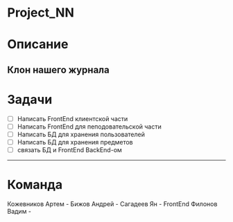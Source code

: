 # Project_NN
# Описание
Клон нашего журнала
---
# Задачи
- [ ] Написать FrontEnd клиентской части 
- [ ] Написать FrontEnd для пеподовательской части
- [ ] Написать БД для хранения пользователей
- [ ] Написать БД для хранения предметов
- [ ] связать БД и FrontEnd BackEnd-ом
---
# Команда
Кожевников Артем - 
Бижов Андрей - 
Сагадеев Ян - FrontEnd
Филонов Вадим -
